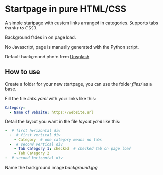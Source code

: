 
# Startpage in pure HTML/CSS

A simple startpage with custom links arranged in categories. Supports tabs thanks to CSS3.

Background fades in on page load.

No Javascript, page is manually generated with the Python script.

Default background photo from [Unsplash](https://unsplash.com).

## How to use

Create a folder for your new startpage, you can use the folder *files/* as a base.

Fill the file *links.yaml* with your links like this:

```yaml
Category:
  - Name of website: https://website.url
```

Detail the layout you want in the file *layout.yaml* like this:

```yaml
-  # first horizontal div
  -  # first vertical div
    - Category  # one category means no tabs
  -  # second vertical div
    - Tab Category 1: checked  # checked tab on page load
    - Tab Category 2
-  # second horizontal div
```

Name the background image *background.jpg*.
